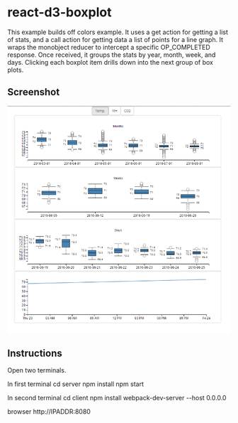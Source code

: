 
# react-d3-boxplot

This example builds off colors example. It uses a get action for getting a list of stats, and a call action for getting data a list of points for a line graph. It wraps the monobject reducer to intercept a specific OP_COMPLETED response. Once received, it groups the stats by year, month, week, and days. Clicking each boxplot item drills down into the next group of box plots. 

## Screenshot

![](boxplot.png)

## Instructions

Open two terminals. 

In first terminal
cd server
npm install
npm start

In second terminal
cd client
npm install 
webpack-dev-server --host 0.0.0.0

browser http://IPADDR:8080

